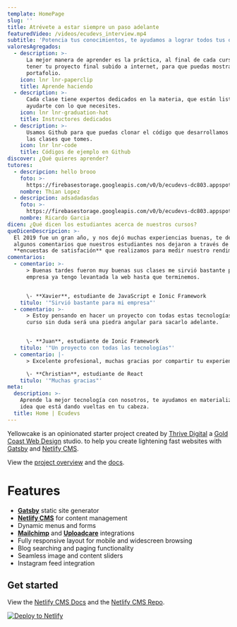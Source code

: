 ```yaml
---
template: HomePage
slug: ''
title: Atrévete a estar siempre un paso adelante
featuredVideo: /videos/ecudevs_interview.mp4
subtitle: 'Potencia tus conocimientos, te ayudamos a lograr todos tus objetivos.'
valoresAgregados:
  - description: >-
      La mejor manera de aprender es la práctica, al final de cada curso vas a
      tener tu proyecto final subido a internet, para que puedas mostrarlo como
      portafolio.
    icon: lnr lnr-paperclip
    title: Aprende haciendo
  - description: >-
      Cada clase tiene expertos dedicados en la materia, que están listos para
      ayudarte con lo que necesites.
    icon: lnr lnr-graduation-hat
    title: Instructores dedicados
  - description: >-
      Usamos Github para que puedas clonar el código que desarrollamos en todas
      las clases que tomes.
    icon: lnr lnr-code
    title: Códigos de ejemplo en Github
discover: ¿Qué quieres aprender?
tutores:
  - descripcion: hello brooo
    foto: >-
      https://firebasestorage.googleapis.com/v0/b/ecudevs-dc803.appspot.com/o/foto-temas%2Fportada_js.png?alt=media&token=494eac15-f9a1-4e4f-80d4-568793f5a027
    nombre: Thian Lopez
  - descripcion: adsadadasdas
    foto: >-
      https://firebasestorage.googleapis.com/v0/b/ecudevs-dc803.appspot.com/o/foto-temas%2Fportada_js.png?alt=media&token=494eac15-f9a1-4e4f-80d4-568793f5a027
    nombre: Ricardo Garcia
dicen: ¿Qué dicen los estudiantes acerca de nuestros cursos?
queDicenDescripcion: >-
  El 2019 fue un gran año, y nos dejó muchas experiencias buenas, te dejamos
  algunos comentarios que nuestros estudiantes nos dejaron a través de las
  **encuestas de satisfación** que realizamos para medir nuestro rendimiento.
comentarios:
  - comentario: >-
      > Buenas tardes fueron muy buenas sus clases me sirvió bastante para mi
      empresa ya tengo levantada la web hasta que terminemos.


      \- **Xavier**, estudiante de JavaScript e Ionic Framework
    titulo: '"Sirvió bastante para mi empresa"'
  - comentario: >-
      > Estoy pensando en hacer un proyecto con todas estas tecnologías y su
      curso sin duda será una piedra angular para sacarlo adelante.


      \- **Juan**, estudiante de Ionic Framework
    titulo: '"Un proyecto con todas las tecnologías"'
  - comentario: |-
      > Excelente profesional, muchas gracias por compartir tu experiencia.

      \- **Christian**, estudiante de React
    titulo: '"Muchas gracias"'
meta:
  description: >-
    Aprende la mejor tecnología con nosotros, te ayudamos en materializar la
    idea que está dando vueltas en tu cabeza.
  title: Home | Ecudevs
---
```

Yellowcake is an opinionated starter project created by [Thrive Digital](https://thriveweb.com.au/) a [Gold Coast Web Design](https://thriveweb.com.au/) studio. to help you create lightening fast websites with [Gatsby](https://gatsbyjs.org) and [Netlify CMS](https://netlifycms.org).

View the [project overview](https://thriveweb.com.au/the-lab/yellowcake-gatsby-react-js-starter-project/) and the [docs](https://github.com/thriveweb/yellowcake/blob/master/README.md).

# Features

* **[Gatsby](https://gatsbyjs.org)** static site generator
* **[Netlify CMS](https://github.com/netlify/netlify-cms)** for content management
* Dynamic menus and forms
* **[Mailchimp](http://mailchimp.com)** and **[Uploadcare](https://uploadcare.com)** integrations
* Fully responsive layout for mobile and widescreen browsing
* Blog searching and paging functionality
* Seamless image and content sliders
* Instagram feed integration

## Get started

View the [Netlify CMS Docs](https://www.netlifycms.org/docs/) and the [Netlify CMS Repo](https://github.com/netlify/netlify-cms).

[![Deploy to Netlify](https://www.netlify.com/img/deploy/button.svg)](https://app.netlify.com/start/deploy?repository=https://github.com/thriveweb/yellowcake&stack=cms)
